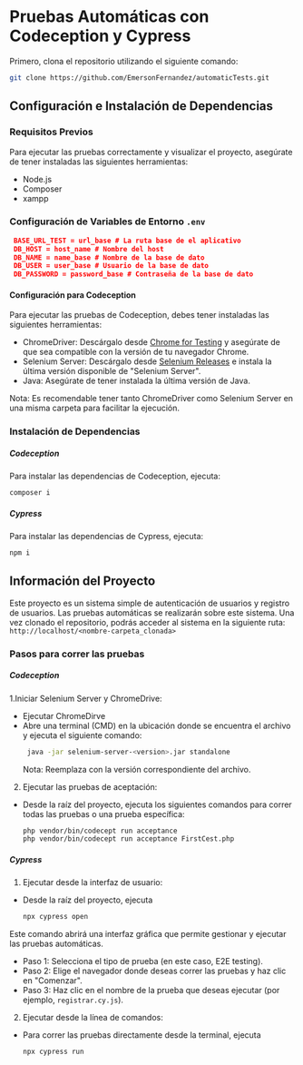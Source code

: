 # Pruebas Automáticas con Codeception y Cypress

Primero, clona el repositorio utilizando el siguiente comando:

```bash
git clone https://github.com/EmersonFernandez/automaticTests.git
````
## Configuración e Instalación de Dependencias

### Requisitos Previos
Para ejecutar las pruebas correctamente y visualizar el proyecto, asegúrate de tener instaladas las siguientes herramientas:
- Node.js
- Composer
- xampp

### Configuración de Variables de Entorno `.env `
 ```json
  BASE_URL_TEST = url_base # La ruta base de el aplicativo
  DB_HOST = host_name # Nombre del host 
  DB_NAME = name_base # Nombre de la base de dato
  DB_USER = user_base # Usuario de la base de dato
  DB_PASSWORD = password_base # Contraseña de la base de dato
````

#### Configuración para Codeception
Para ejecutar las pruebas de Codeception, debes tener instaladas las siguientes herramientas:
 - ChromeDriver: Descárgalo desde [Chrome for Testing](https://googlechromelabs.github.io/chrome-for-testing/) y asegúrate de que sea compatible con la versión de tu navegador Chrome.
 - Selenium Server: Descárgalo desde [Selenium Releases](https://github.com/SeleniumHQ/selenium/releases) e instala la última versión disponible de "Selenium Server".
 - Java: Asegúrate de tener instalada la última versión de Java.
   
Nota: Es recomendable tener tanto ChromeDriver como Selenium Server en una misma carpeta para facilitar la ejecución.

### Instalación de Dependencias
##### Codeception
Para instalar las dependencias de Codeception, ejecuta:
```bash
composer i
````
##### Cypress
Para instalar las dependencias de Cypress, ejecuta:
```bash
npm i
````

## Información del Proyecto
Este proyecto es un sistema simple de autenticación de usuarios y registro de usuarios. Las pruebas automáticas se realizarán sobre este sistema.
Una vez clonado el repositorio, podrás acceder al sistema en la siguiente ruta: `http://localhost/<nombre-carpeta_clonada>`

### Pasos para correr las pruebas
##### Codeception 
1.Iniciar Selenium Server y ChromeDrive:
 - Ejecutar ChromeDirve
 - Abre una terminal (CMD) en la ubicación donde se encuentra el archivo y ejecuta el siguiente comando:
   ```bash
    java -jar selenium-server-<version>.jar standalone
   ````
   Nota: Reemplaza <version> con la versión correspondiente del archivo.

2. Ejecutar las pruebas de aceptación:
  - Desde la raíz del proyecto, ejecuta los siguientes comandos para correr todas las pruebas o una prueba específica:
    ```bash
    php vendor/bin/codecept run acceptance
    php vendor/bin/codecept run acceptance FirstCest.php
    ````
##### Cypress
1. Ejecutar desde la interfaz de usuario:
  - Desde la raíz del proyecto, ejecuta
    ```bash
    npx cypress open
    ````
 Este comando abrirá una interfaz gráfica que permite gestionar y ejecutar las pruebas automáticas.
  - Paso 1: Selecciona el tipo de prueba (en este caso, E2E testing).
  - Paso 2: Elige el navegador donde deseas correr las pruebas y haz clic en "Comenzar".
  - Paso 3: Haz clic en el nombre de la prueba que deseas ejecutar (por ejemplo, `registrar.cy.js`).
2. Ejecutar desde la línea de comandos:
 - Para correr las pruebas directamente desde la terminal, ejecuta
   ```bash
   npx cypress run 
   ````
